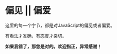 # 偏见 || 偏爱
这里的每一个字节，都是对JavaScript的偏见或者偏爱。<br/>

有看法才准确，有态度才亲切。<br/>

**如果我错了，那您是对的。欢迎指正，异常感谢！**<br/>
